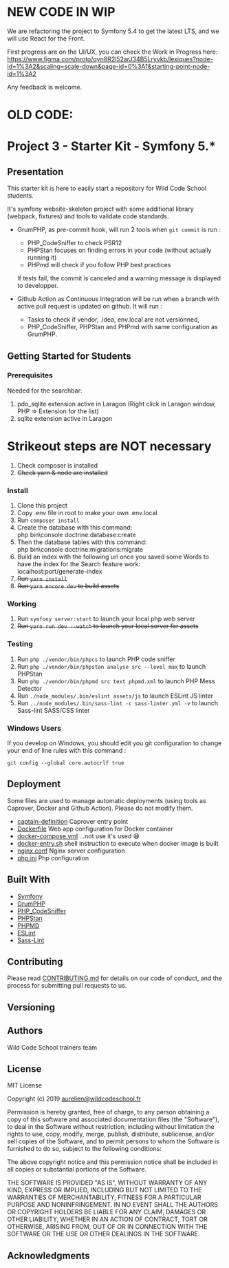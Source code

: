 # NEW CODE IN WIP

We are refactoring the project to Symfony 5.4 to get the latest LTS, and we will use React for the Front.

First progress are on the UI/UX, you can check the Work in Progress here:
https://www.figma.com/proto/qyn8R2l52arJ34B5Lryvkb/lexiques?node-id=1%3A2&scaling=scale-down&page-id=0%3A1&starting-point-node-id=1%3A2

Any feedback is welcome.
# OLD CODE:

# Project 3 - Starter Kit - Symfony 5.*

## Presentation

This starter kit is here to easily start a repository for Wild Code School students.

It's symfony website-skeleton project with some additional library (webpack, fixtures) and tools to validate code standards.

* GrumPHP, as pre-commit hook, will run 2 tools when `git commit` is run :

  * PHP_CodeSniffer to check PSR12
  * PHPStan focuses on finding errors in your code (without actually running it)
  * PHPmd will check if you follow PHP best practices

  If tests fail, the commit is canceled and a warning message is displayed to developper.

* Github Action as Continuous Integration will be run when a branch with active pull request is updated on github. It will run :

  * Tasks to check if vendor, .idea, env.local are not versionned,
  * PHP_CodeSniffer, PHPStan and PHPmd with same configuration as GrumPHP.

## Getting Started for Students

### Prerequisites

Needed for the searchbar:
1. pdo_sqlite extension active in Laragon (Right click in Laragon window, PHP => Extension for the list)
2. sqlite extension active in Laragon

# Strikeout steps are NOT necessary

1. Check composer is installed
   <s>
2. Check yarn & node are installed
   </s>

### Install

1. Clone this project
2. Copy .env file in root to make your own .env.local
3. Run `composer install`
4. Create the database with this command: <br> php bin\console doctrine:database:create
5. Then the database tables with this command: <br> php bin\console doctrine:migrations:migrate
6. Build an index with the following url once you saved some Words to have the index for the Search feature work: <br> localhost:port/generate-index
   <s>
7. Run `yarn install`
8. Run `yarn encore dev` to build assets
   </s>

### Working

1. Run `symfony server:start` to launch your local php web server
   <s>
2. Run `yarn run dev --watch` to launch your local server for assets
   </s>
### Testing

1. Run `php ./vendor/bin/phpcs` to launch PHP code sniffer
2. Run `php ./vendor/bin/phpstan analyse src --level max` to launch PHPStan
3. Run `php ./vendor/bin/phpmd src text phpmd.xml` to launch PHP Mess Detector
3. Run `./node_modules/.bin/eslint assets/js` to launch ESLint JS linter
3. Run `../node_modules/.bin/sass-lint -c sass-linter.yml -v` to launch Sass-lint SASS/CSS linter

### Windows Users

If you develop on Windows, you should edit you git configuration to change your end of line rules with this command :

`git config --global core.autocrlf true`

## Deployment

Some files are used to manage automatic deployments (using tools as Caprover, Docker and Github Action). Please do not modify them.

* [captain-definition](https://github.com/WildCodeSchool/sf4-pjt3-starter-kit/blob/master/captain-definition) Caprover entry point
* [Dockerfile](https://github.com/WildCodeSchool/sf4-pjt3-starter-kit/blob/master/Dockerfile) Web app configuration for Docker container
* [docker-compose.yml](https://github.com/WildCodeSchool/sf4-pjt3-starter-kit/blob/master/docker-compose.yml) ...not use it's used 😅
* [docker-entry.sh](https://github.com/WildCodeSchool/sf4-pjt3-starter-kit/blob/master/docker-entry.sh) shell instruction to execute when docker image is built
* [nginx.conf](https://github.com/WildCodeSchool/sf4-pjt3-starter-kit/blob/master/nginx.conf) Nginx server configuration
* [php.ini](https://github.com/WildCodeSchool/sf4-pjt3-starter-kit/blob/master/php.ini) Php configuration


## Built With

* [Symfony](https://github.com/symfony/symfony)
* [GrumPHP](https://github.com/phpro/grumphp)
* [PHP_CodeSniffer](https://github.com/squizlabs/PHP_CodeSniffer)
* [PHPStan](https://github.com/phpstan/phpstan)
* [PHPMD](http://phpmd.org)
* [ESLint](https://eslint.org/)
* [Sass-Lint](https://github.com/sasstools/sass-lint)



## Contributing

Please read [CONTRIBUTING.md](https://gist.github.com/PurpleBooth/b24679402957c63ec426) for details on our code of conduct, and the process for submitting pull requests to us.

## Versioning


## Authors

Wild Code School trainers team

## License

MIT License

Copyright (c) 2019 aurelien@wildcodeschool.fr

Permission is hereby granted, free of charge, to any person obtaining a copy
of this software and associated documentation files (the "Software"), to deal
in the Software without restriction, including without limitation the rights
to use, copy, modify, merge, publish, distribute, sublicense, and/or sell
copies of the Software, and to permit persons to whom the Software is
furnished to do so, subject to the following conditions:

The above copyright notice and this permission notice shall be included in all
copies or substantial portions of the Software.

THE SOFTWARE IS PROVIDED "AS IS", WITHOUT WARRANTY OF ANY KIND, EXPRESS OR
IMPLIED, INCLUDING BUT NOT LIMITED TO THE WARRANTIES OF MERCHANTABILITY,
FITNESS FOR A PARTICULAR PURPOSE AND NONINFRINGEMENT. IN NO EVENT SHALL THE
AUTHORS OR COPYRIGHT HOLDERS BE LIABLE FOR ANY CLAIM, DAMAGES OR OTHER
LIABILITY, WHETHER IN AN ACTION OF CONTRACT, TORT OR OTHERWISE, ARISING FROM,
OUT OF OR IN CONNECTION WITH THE SOFTWARE OR THE USE OR OTHER DEALINGS IN THE
SOFTWARE.

## Acknowledgments

